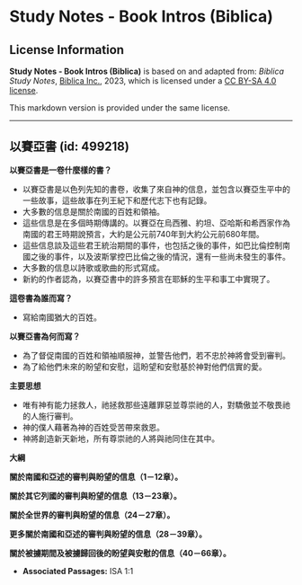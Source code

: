 # Study Notes - Book Intros (Biblica)

## License Information

**Study Notes - Book Intros (Biblica)** is based on and adapted from: _Biblica Study Notes_, [Biblica Inc.](https://www.biblica.com/), 2023, which is licensed under a [CC BY-SA 4.0 license](https://creativecommons.org/licenses/by-sa/4.0/legalcode.en).

This markdown version is provided under the same license.



--------------------------------

## 以賽亞書 (id: 499218)

**以賽亞書是一卷什麼樣的書？**

* 以賽亞書是以色列先知的書卷，收集了來自神的信息，並包含以賽亞生平中的一些故事，這些故事在列王紀下和歷代志下也有記錄。
* 大多數的信息是關於南國的百姓和領袖。
* 這些信息是在多個時期傳講的。以賽亞在烏西雅、約坦、亞哈斯和希西家作為南國的君王時期說預言，大約是公元前740年到大約公元前680年間。
* 這些信息談及這些君王統治期間的事件，也包括之後的事件，如巴比倫控制南國之後的事件，以及波斯掌控巴比倫之後的情況，還有一些尚未發生的事件。
* 大多數的信息以詩歌或歌曲的形式寫成。
* 新約的作者認為，以賽亞書中的許多預言在耶穌的生平和事工中實現了。

**這卷書為誰而寫？**

* 寫給南國猶大的百姓。

**以賽亞書為何而寫？**

* 為了督促南國的百姓和領袖順服神，並警告他們，若不忠於神將會受到審判。
* 為了給他們未來的盼望和安慰，這盼望和安慰基於神對他們信實的愛。

**主要思想**

* 唯有神有能力拯救人，祂拯救那些遠離罪惡並尊崇祂的人，對驕傲並不敬畏祂的人施行審判。
* 神的僕人藉著為神的百姓受苦帶來救恩。
* 神將創造新天新地，所有尊崇祂的人將與祂同住在其中。

**大綱**

**關於南國和亞述的審判與盼望的信息（1－12章）。**

**關於其它列國的審判與盼望的信息（13－23章）。**

**關於全世界的審判與盼望的信息（24－27章）。**

**更多關於南國和亞述的審判與盼望的信息（28－39章）。**

**關於被擄期間及被擄歸回後的盼望與安慰的信息（40－66章）。**

* **Associated Passages:** ISA 1:1

